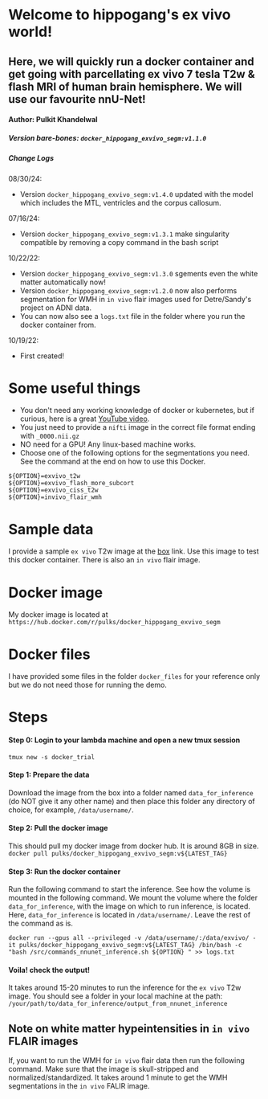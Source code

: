 # Welcome to hippogang's ex vivo world!
## Here, we will quickly run a docker container and get going with parcellating ex vivo 7 tesla T2w & flash MRI of human brain hemisphere. We will use our favourite nnU-Net!

#### Author: Pulkit Khandelwal
##### Version bare-bones: `docker_hippogang_exvivo_segm:v1.1.0`

##### Change Logs
08/30/24:
- Version `docker_hippogang_exvivo_segm:v1.4.0` updated with the model which includes the MTL, ventricles and the corpus callosum.

07/16/24:
- Version `docker_hippogang_exvivo_segm:v1.3.1` make singularity compatible by removing a copy command in the bash script

10/22/22:
- Version `docker_hippogang_exvivo_segm:v1.3.0` sgements even the white matter automatically now!
- Version `docker_hippogang_exvivo_segm:v1.2.0` now also performs segmentation for WMH in `in vivo` flair images used for Detre/Sandy's project on ADNI data.
- You can now also see a `logs.txt` file in the folder where you run the docker container from.

10/19/22:
- First created!

# Some useful things
- You don't need any working knowledge of docker or kubernetes, but if curious, here is a great [YouTube video](https://youtu.be/3c-iBn73dDE).
- You just need to provide a `nifti` image in the correct file format ending with `_0000.nii.gz`
- NO need for a GPU! Any linux-based machine works.
- Choose one of the following options for the segmentations you need. See the command at the end on how to use this Docker.
```
${OPTION}=exvivo_t2w
${OPTION}=exvivo_flash_more_subcort
${OPTION}=exvivo_ciss_t2w
${OPTION}=invivo_flair_wmh
```


# Sample data
I provide a sample `ex vivo` T2w image at the [box](https://upenn.box.com/s/q24zo6enivytnerko2ovt5kfzqq141ec) link. Use this image to test this docker container. There is also an `in vivo` flair image.

# Docker image
My docker image is located at `https://hub.docker.com/r/pulks/docker_hippogang_exvivo_segm`

# Docker files
I have provided some files in the folder `docker_files` for your reference only but we do not need those for running the demo.

# Steps
#### Step 0: Login to your lambda machine and open a new tmux session
`tmux new -s docker_trial`

#### Step 1: Prepare the data
Download the image from the box into a folder named `data_for_inference` (do NOT give it any other name) and then place this folder any directory of choice, for example, `/data/username/`.

#### Step 2: Pull the docker image
This should pull my docker image from docker hub. It is around 8GB in size.
`docker pull pulks/docker_hippogang_exvivo_segm:v${LATEST_TAG}`

#### Step 3: Run the docker container
Run the following command to start the inference. See how the volume is mounted in the following command. We mount the volume where the folder `data_for_inference`, with the image on which to run inference, is located. Here, `data_for_inference` is located in `/data/username/`. Leave the rest of the command as is.

`docker run --gpus all --privileged -v /data/username/:/data/exvivo/ -it pulks/docker_hippogang_exvivo_segm:v${LATEST_TAG} /bin/bash -c "bash /src/commands_nnunet_inference.sh ${OPTION} " >> logs.txt`

#### Voila! check the output!
It takes around 15-20 minutes to run the inference for the `ex vivo` T2w image. You should see a folder in your local machine at the path:
`/your/path/to/data_for_inference/output_from_nnunet_inference`

## Note on white matter hypeintensities in `in vivo` FLAIR images
If, you want to run the WMH for `in vivo` flair data then run the following command. Make sure that the image is skull-stripped and normalized/standardized.
It takes around 1 minute to get the WMH segmentations in the `in vivo` FALIR image.
